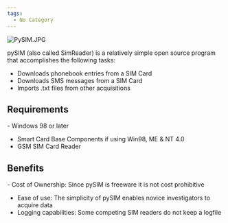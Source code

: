 ```yaml
---
tags:
  - No Category
---
```

![](PySIM.JPG "PySIM.JPG")

pySIM (also called SimReader) is a relatively simple open source program
that accomplishes the following tasks:
- Downloads phonebook entries from a SIM Card
- Downloads SMS messages from a SIM Card
- Imports .txt files from other acquisitions


## Requirements

\- Windows 98 or later
- Smart Card Base Components if using Win98, ME & NT 4.0
- GSM SIM Card Reader

## Benefits

\- Cost of Ownership: Since pySIM is freeware it is not cost
prohibitive
- Ease of use: The simplicity of pySIM enables novice investigators to
acquire data
- Logging capabilities: Some competing SIM readers do not keep a
logfile